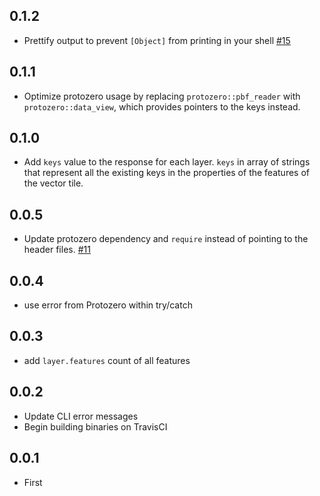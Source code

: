## 0.1.2

- Prettify output to prevent `[Object]` from printing in your shell [#15](https://github.com/mapbox/vtinfo/pull/15)

## 0.1.1

- Optimize protozero usage by replacing `protozero::pbf_reader` with `protozero::data_view`, which provides pointers to the keys instead.

## 0.1.0

- Add `keys` value to the response for each layer. `keys` in array of strings that represent all the existing keys in the properties of the features of the vector tile.

## 0.0.5

- Update protozero dependency and `require` instead of pointing to the header files. [#11](https://github.com/mapbox/vtinfo/pull/11)

## 0.0.4

- use error from Protozero within try/catch

## 0.0.3

- add `layer.features` count of all features

## 0.0.2

- Update CLI error messages
- Begin building binaries on TravisCI

## 0.0.1

- First